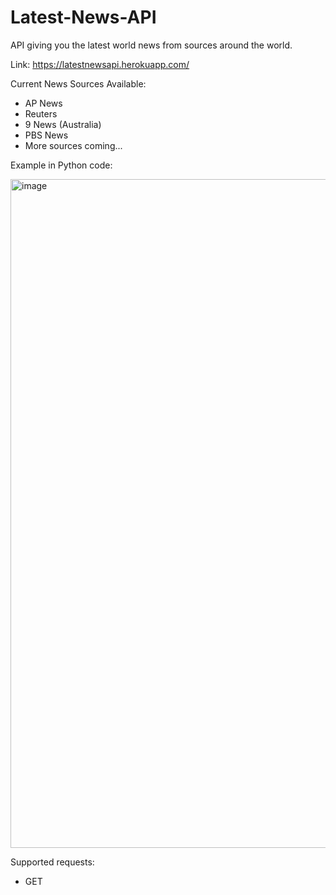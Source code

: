 # Latest-News-API
API giving you the latest world news from sources around the world.

Link: https://latestnewsapi.herokuapp.com/

Current News Sources Available:

- AP News
- Reuters
- 9 News (Australia)
- PBS News
- More sources coming...

Example in Python code:

<img width="1070" alt="image" src="https://user-images.githubusercontent.com/78077697/151693432-c93140fe-deb6-4b48-a9dd-cc95db70aeb0.png">

Supported requests:

* GET
